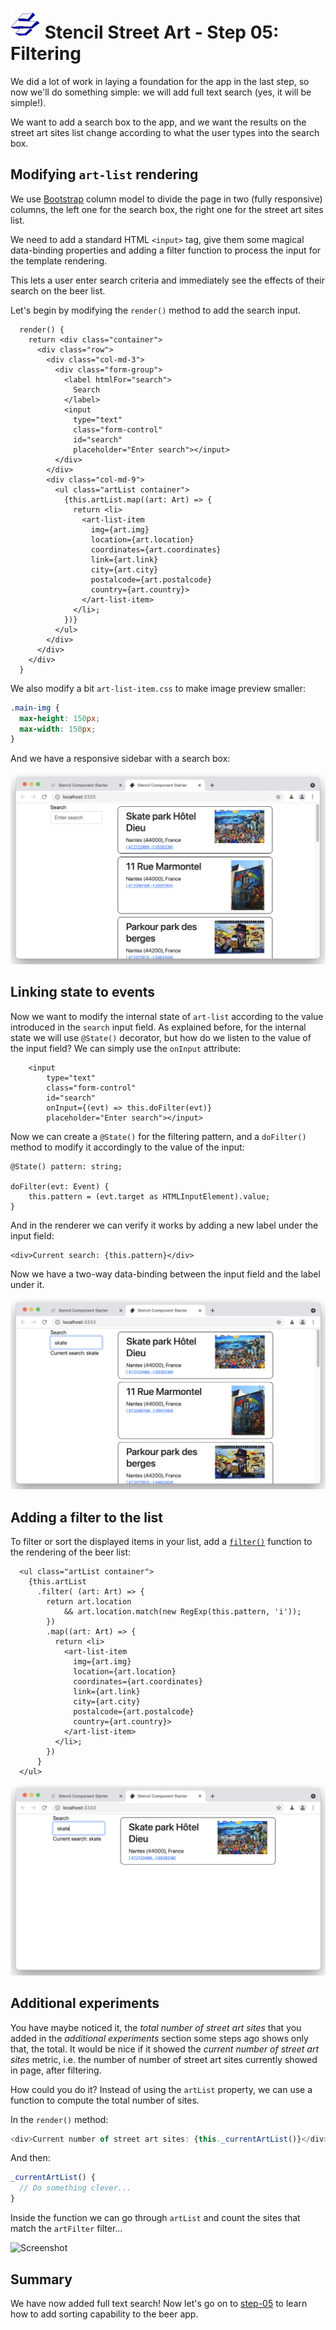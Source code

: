 # ![Stencil Street Art icon](../img/logo-48px.png)  Stencil Street Art - Step 05: Filtering

We did a lot of work in laying a foundation for the app in the last step, so now we'll do something simple: we will add full text search (yes, it will be simple!).

We want to add a search box to the app, and we want the results on the street art sites list change according to what the user types into the search box.


## Modifying `art-list` rendering


We use [Bootstrap](http://getbootstrap.com) column model to divide the page in two (fully responsive) columns, the left one for the search box, the right one for the street art sites list.

We need to add a standard HTML `<input>` tag, give them some magical data-binding properties and adding a filter function to process the input for the template rendering.

This lets a user enter search criteria and immediately see the effects of their search on the beer list.  

Let's begin by modifying the `render()` method to add the search input.


```tsx
  render() {
    return <div class="container">
      <div class="row">          
        <div class="col-md-3">
          <div class="form-group">
            <label htmlFor="search">
              Search
            </label>
            <input 
              type="text" 
              class="form-control" 
              id="search"  
              placeholder="Enter search"></input>
          </div>
        </div>
        <div class="col-md-9">
          <ul class="artList container">
            {this.artList.map((art: Art) => {
              return <li>
                <art-list-item
                  img={art.img}
                  location={art.location}
                  coordinates={art.coordinates}
                  link={art.link}
                  city={art.city}
                  postalcode={art.postalcode}
                  country={art.country}>
                </art-list-item>
              </li>;
            })}
          </ul>
        </div>
      </div>
    </div>
  }
```

We also modify a bit `art-list-item.css` to make image preview smaller:

```css
.main-img {
  max-height: 150px;
  max-width: 150px;
}
```

And we have a responsive sidebar with a search box:

![Screenshot](../img/step-05-01.png)


## Linking state to events

Now we want to modify the internal state of `art-list` according to the value introduced in the `search` input field. As explained before, for the internal state we will use `@State()` decorator, but how do we listen to the value of the input field? We can simply use the `onInput` attribute:

```tsx
    <input 
        type="text" 
        class="form-control" 
        id="search"
        onInput={(evt) => this.doFilter(evt)}  
        placeholder="Enter search"></input>
```

Now we can create a `@State()` for the filtering pattern, and a `doFilter()` method to modify it accordingly to the value of the input:

```tsx
@State() pattern: string;

doFilter(evt: Event) {
    this.pattern = (evt.target as HTMLInputElement).value;
} 
```

And in the renderer we can verify it works by adding a new label under the input field:

```tsx
<div>Current search: {this.pattern}</div>
```

Now we have a two-way data-binding between the input field and the label under it.

![Screenshot](../img/step-05-02.png)


## Adding a filter to the list

To filter or sort the displayed items in your list, add a [`filter()`](https://developer.mozilla.org/en-US/docs/Web/JavaScript/Reference/Global_Objects/Array/filter) function to the rendering of the beer list:

```tsx
  <ul class="artList container">
    {this.artList
      .filter( (art: Art) => {
        return art.location 
            && art.location.match(new RegExp(this.pattern, 'i'));
        })
        .map((art: Art) => {
          return <li>
            <art-list-item
              img={art.img}
              location={art.location}
              coordinates={art.coordinates}
              link={art.link}
              city={art.city}
              postalcode={art.postalcode}
              country={art.country}>
            </art-list-item>
          </li>;
        })
      }
  </ul>
```              

![Screenshot](../img/step-05-03.png)


## Additional experiments

You have maybe noticed it, the *total number of street art sites* that you added in the *additional experiments* section some steps ago shows only that, the total. It would be nice if it showed the *current number of street art sites* metric, i.e. the number of number of street art sites currently showed in page, after filtering.

How could you do it? Instead of using the `artList` property, we can use a function to compute the total number of sites.

In the `render()` method:

```js
<div>Current number of street art sites: {this._currentArtList()}</div>
```

And then: 

```js
_currentArtList() {
  // Do something clever...
}
```

Inside the function we can go through `artList` and count the sites that match the `artFilter` filter...


![Screenshot](../img/step-04-04.png)


## Summary ##

We have now added full text search! Now let's go on to [step-05](../step-05) to learn how to add sorting capability to the beer app.

